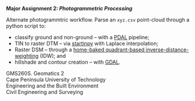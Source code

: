 **Major Assignment 2: *Photogrammetric Processing***

Alternate photogrammtric workflow. Parse an `xyz.csv` point-cloud through a python script to:
-	classify ground and non-ground – with a [PDAL](https://pdal.io/) pipeline;
-	TIN to raster DTM – via [startinpy](https://github.com/hugoledoux/startinpy/) with Laplace interpolation;
-	Raster DSM – through a [home-baked quadrant-based inverse-distance-weighting](https://github.com/AdrianKriger/terrain101/blob/main/gms260S_MA02/MA2_Code.py#L181-L228) (IDW); and 
-	hillshade and contour creation – with [GDAL](https://gdal.org/). 



GMS260S. Geomatics 2  
Cape Peninsula University of Technology  
Engineering and the Built Environment  
Civil Engineering and Surveying

